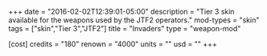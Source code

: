 +++
date = "2016-02-02T12:39:01-05:00"
description = "Tier 3 skin available for the weapons used by the JTF2 operators."
mod-types = "skin"
tags = ["skin","Tier 3","JTF2"]
title = "Invaders"
type = "weapon-mod"

[cost]
  credits = "180"
  renown = "4000"
  units = ""
  usd = ""
+++
